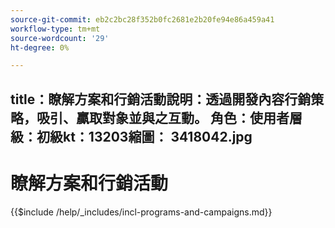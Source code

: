 ```yaml
---
source-git-commit: eb2c2bc28f352b0fc2681e2b20fe94e86a459a41
workflow-type: tm+mt
source-wordcount: '29'
ht-degree: 0%

---
```

title：瞭解方案和行銷活動說明：透過開發內容行銷策略，吸引、贏取對象並與之互動。
角色：使用者層級：初級kt：13203縮圖： 3418042.jpg
---

# 瞭解方案和行銷活動

{{$include /help/_includes/incl-programs-and-campaigns.md}}
